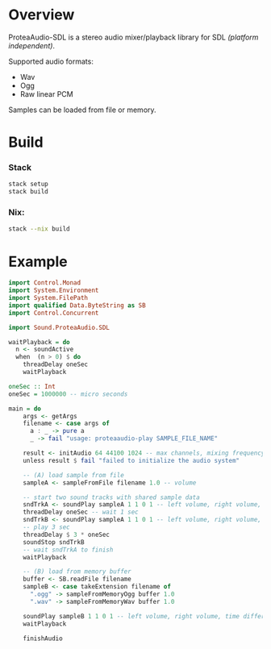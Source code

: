 # Overview

ProteaAudio-SDL is a stereo audio mixer/playback library for SDL *(platform independent)*.

Supported audio formats:
- Wav
- Ogg
- Raw linear PCM

Samples can be loaded from file or memory.

# Build

### Stack

```bash
stack setup
stack build
```

### Nix:

``` bash
stack --nix build
```

# Example

```haskell
import Control.Monad
import System.Environment
import System.FilePath
import qualified Data.ByteString as SB
import Control.Concurrent

import Sound.ProteaAudio.SDL

waitPlayback = do
  n <- soundActive
  when  (n > 0) $ do
    threadDelay oneSec
    waitPlayback

oneSec :: Int
oneSec = 1000000 -- micro seconds

main = do
    args <- getArgs
    filename <- case args of
      a : _ -> pure a
      _ -> fail "usage: proteaaudio-play SAMPLE_FILE_NAME"

    result <- initAudio 64 44100 1024 -- max channels, mixing frequency, mixing buffer size
    unless result $ fail "failed to initialize the audio system"

    -- (A) load sample from file
    sampleA <- sampleFromFile filename 1.0 -- volume

    -- start two sound tracks with shared sample data
    sndTrkA <- soundPlay sampleA 1 1 0 1 -- left volume, right volume, time difference between left and right, pitch factor for playback
    threadDelay oneSec -- wait 1 sec
    sndTrkB <- soundPlay sampleA 1 1 0 1 -- left volume, right volume, time difference between left and right, pitch factor for playback
    -- play 3 sec
    threadDelay $ 3 * oneSec
    soundStop sndTrkB
    -- wait sndTrkA to finish
    waitPlayback

    -- (B) load from memory buffer
    buffer <- SB.readFile filename
    sampleB <- case takeExtension filename of
      ".ogg" -> sampleFromMemoryOgg buffer 1.0
      ".wav" -> sampleFromMemoryWav buffer 1.0

    soundPlay sampleB 1 1 0 1 -- left volume, right volume, time difference between left and right, pitch factor for playback
    waitPlayback

    finishAudio
```
